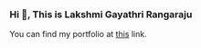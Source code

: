 ### Hi 👋, This is Lakshmi Gayathri Rangaraju


You can find my portfolio at [this](https://lakshmigayathri19.github.io/) link.

